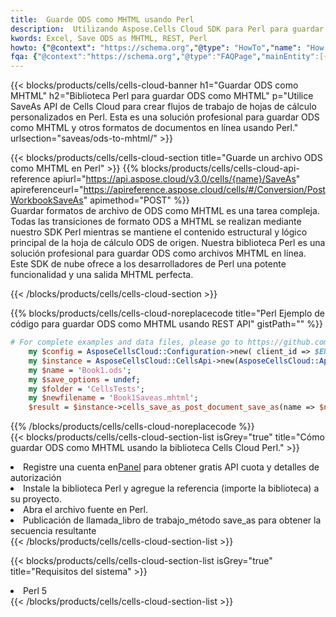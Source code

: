 ```yaml
---
title:  Guarde ODS como MHTML usando Perl
description:  Utilizando Aspose.Cells Cloud SDK para Perl para guardar el archivo en formato ODS como archivo en formato MHTML.
kwords: Excel, Save ODS as MHTML, REST, Perl
howto: {"@context": "https://schema.org","@type": "HowTo","name": "How to save ODS as MHTML using the Cells Cloud Perl library.","description": "How to save ODS as MHTML using the Cells Cloud Perl library.","image": {"@type": "ImageObject"},"url": "/perl/saveas/ods-to-mhtml/","step": [{ "@type": "HowToStep","name": "How to save ODS as MHTML using the Cells Cloud Perl library. step 1", "image": {"@type": "ImageObject",},"url": "/perl/saveas/ods-to-mhtml/","text": "Register an account at <a href='https://dashboard.aspose.cloud/'>Dashboard</a> to get free API quota & authorization details",},{ "@type": "HowToStep","name": "How to save ODS as MHTML using the Cells Cloud Perl library. step 1", "image": {"@type": "ImageObject",},"url": "/perl/saveas/ods-to-mhtml/","text": "Install Perl library and add the reference (import the library) to your project.",},{ "@type": "HowToStep","name": "How to save ODS as MHTML using the Cells Cloud Perl library. step 1", "image": {"@type": "ImageObject",},"url": "/perl/saveas/ods-to-mhtml/","text": "Open the source file in Perl.",},{ "@type": "HowToStep","name": "How to save ODS as MHTML using the Cells Cloud Perl library. step 1", "image": {"@type": "ImageObject",},"url": "/perl/saveas/ods-to-mhtml/","text": "Call post_workbook_save_as method to get the resultant stream",}, ],"supply": {"@type": "HowToSupply","name": "document"},"tool": [{"@type": "HowToTool","name": "VIM, Visual Studio Code, Eclipse"},{"@type": "HowToTool","name": "Aspose Cells"}],"totalTime": "PT6M"}
fqa: {"@context":"https://schema.org","@type":"FAQPage","mainEntity":[{"@type":"Question","name":"Why save file as other formats file in C# using REST API?","acceptedAnswer":{"@type":"Answer","text":"Documents are encoded in many ways, and some files may be incompatible with the software you use. To open and read such files, just save them as appropriate file formats.<br/><ol><li>Install .NET SDK and add the reference (import the library) to your project.</li><li>Open the source file in C# using REST API.</li><li>Call the PostWorkbookSaveAsRequest() method, passing an output filename with required extension.</li><li>Get the result of save as a separate file.</li></ol>"}},{"@type":"Question","name":"What file formats can I save as with your C# library?","acceptedAnswer":{"@type":"Answer","text":"We support a variety of file formats for conversion using .NET library, including XLSX, Excel, xls , PDF, CSV, HTML, Markdown, XML, PNG, JPG, TIFF, Json, TXT and many more."}},{"@type":"Question","name":"What is the maximum allowed file size for conversion using this .NET library?","acceptedAnswer":{"@type":"Answer","text":"There are no file size limits for format conversions using .NET library."}}]}
---
```

{{< blocks/products/cells/cells-cloud-banner h1="Guardar ODS como MHTML" h2="Biblioteca Perl para guardar ODS como MHTML" p="Utilice SaveAs API de Cells Cloud para crear flujos de trabajo de hojas de cálculo personalizados en Perl. Esta es una solución profesional para guardar ODS como MHTML y otros formatos de documentos en línea usando Perl." urlsection="saveas/ods-to-mhtml/" >}}

{{< blocks/products/cells/cells-cloud-section title="Guarde un archivo ODS como MHTML en Perl" >}}
{{% blocks/products/cells/cells-cloud-api-reference apiurl="https://api.aspose.cloud/v3.0/cells/{name}/SaveAs" apireferenceurl="https://apireference.aspose.cloud/cells/#/Conversion/PostWorkbookSaveAs" apimethod="POST" %}}
<br/>
Guardar formatos de archivo de ODS como MHTML es una tarea compleja. Todas las transiciones de formato ODS a MHTML se realizan mediante nuestro SDK Perl mientras se mantiene el contenido estructural y lógico principal de la hoja de cálculo ODS de origen. Nuestra biblioteca Perl es una solución profesional para guardar ODS como archivos MHTML en línea. Este SDK de nube ofrece a los desarrolladores de Perl una potente funcionalidad y una salida MHTML perfecta.

{{< /blocks/products/cells/cells-cloud-section >}}

{{% blocks/products/cells/cells-cloud-noreplacecode title="Perl Ejemplo de código para guardar ODS como MHTML usando REST API" gistPath="" %}}
  
```perl
# For complete examples and data files, please go to https://github.com/aspose-cells-cloud/aspose-cells-cloud-perl/
    my $config = AsposeCellsCloud::Configuration->new( client_id => $ENV{'ProductClientId'}, client_secret => $ENV{'ProductClientSecret'});
    my $instance = AsposeCellsCloud::CellsApi->new(AsposeCellsCloud::ApiClient->new( $config));
    my $name = 'Book1.ods';
    my $save_options = undef;
    my $folder = 'CellsTests';
    my $newfilename = 'Book1Saveas.mhtml';
    $result = $instance->cells_save_as_post_document_save_as(name => $name,save_options => $save_options, newfilename => $newfilename, folder => $folder);
```
  
{{% /blocks/products/cells/cells-cloud-noreplacecode %}}
<br/>
{{< blocks/products/cells/cells-cloud-section-list isGrey="true" title="Cómo guardar ODS como MHTML usando la biblioteca Cells Cloud Perl." >}}
<li> Registre una cuenta en<a href="https://dashboard.aspose.cloud/">Panel</a> para obtener gratis API cuota y detalles de autorización</li>
<li>Instale la biblioteca Perl y agregue la referencia (importe la biblioteca) a su proyecto.</li>
<li>Abra el archivo fuente en Perl.</li>
<li>Publicación de llamada_libro de trabajo_método save_as para obtener la secuencia resultante</li>
{{< /blocks/products/cells/cells-cloud-section-list >}}

{{< blocks/products/cells/cells-cloud-section-list isGrey="true" title="Requisitos del sistema" >}}
<li>Perl 5</li>
{{< /blocks/products/cells/cells-cloud-section-list >}}
